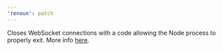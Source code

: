```yaml
---
'renoun': patch
---
```


Closes WebSocket connections with a code allowing the Node process to properly exit. More info [here](https://x.com/schickling/status/1869081922846220583).

